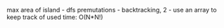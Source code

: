 max area of island - dfs
premutations - backtracking,
2 - use an array to keep track of used
time: O(N\*N!)
